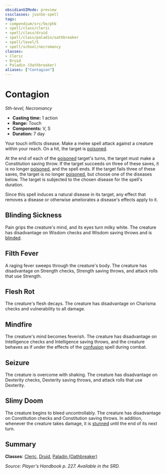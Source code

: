```yaml
---
obsidianUIMode: preview
cssclasses: json5e-spell
tags:
- compendium/src/5e/phb
- spell/class/cleric
- spell/class/druid
- spell/class/paladin/oathbreaker
- spell/level/5
- spell/school/necromancy
classes:
- Cleric
- Druid
- Paladin (Oathbreaker)
aliases: ["Contagion"]
---
```

# Contagion
*5th-level, Necromancy*  

- **Casting time:** 1 action
- **Range:** Touch
- **Components:** V, S
- **Duration:** 7 day

Your touch inflicts disease. Make a melee spell attack against a creature within your reach. On a hit, the target is [poisoned](conditions.md#poisoned).

At the end of each of the [poisoned](conditions.md#poisoned) target's turns, the target must make a Constitution saving throw. If the target succeeds on three of these saves, it is no longer [poisoned](conditions.md#poisoned), and the spell ends. If the target fails three of these saves, the target is no longer [poisoned](conditions.md#poisoned), but choose one of the diseases below. The target is subjected to the chosen disease for the spell's duration.

Since this spell induces a natural disease in its target, any effect that removes a disease or otherwise ameliorates a disease's effects apply to it.

## Blinding Sickness

Pain grips the creature's mind, and its eyes turn milky white. The creature has disadvantage on Wisdom checks and Wisdom saving throws and is [blinded](conditions.md#blinded).

## Filth Fever

A raging fever sweeps through the creature's body. The creature has disadvantage on Strength checks, Strength saving throws, and attack rolls that use Strength.

## Flesh Rot

The creature's flesh decays. The creature has disadvantage on Charisma checks and vulnerability to all damage.

## Mindfire

The creature's mind becomes feverish. The creature has disadvantage on Intelligence checks and Intelligence saving throws, and the creature behaves as if under the effects of the [confusion](confusion.md) spell during combat.

## Seizure

The creature is overcome with shaking. The creature has disadvantage on Dexterity checks, Dexterity saving throws, and attack rolls that use Dexterity.

## Slimy Doom

The creature begins to bleed uncontrollably. The creature has disadvantage on Constitution checks and Constitution saving throws. In addition, whenever the creature takes damage, it is [stunned](conditions.md#stunned) until the end of its next turn.

## Summary

**Classes**: [Cleric](cleric.md), [Druid](git/3-Mechanics/CLI/classes/druid.md), [Paladin (Oathbreaker)](paladin-oathbreaker.md)

*Source: Player's Handbook p. 227. Available in the SRD.*